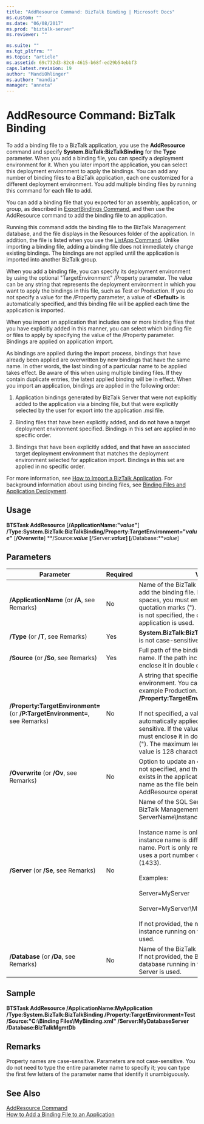 ```yaml
---
title: "AddResource Command: BizTalk Binding | Microsoft Docs"
ms.custom: ""
ms.date: "06/08/2017"
ms.prod: "biztalk-server"
ms.reviewer: ""

ms.suite: ""
ms.tgt_pltfrm: ""
ms.topic: "article"
ms.assetid: 69c732d3-82c8-4615-b68f-ed29b54ebbf3
caps.latest.revision: 19
author: "MandiOhlinger"
ms.author: "mandia"
manager: "anneta"
---
```

# AddResource Command: BizTalk Binding
To add a binding file to a BizTalk application, you use the **AddResource** command and specify **System.BizTalk:BizTalkBinding** for the **Type** parameter. When you add a binding file, you can specify a deployment environment for it. When you later import the application, you can select this deployment environment to apply the bindings. You can add any number of binding files to a BizTalk application, each one customized for a different deployment environment. You add multiple binding files by running this command for each file to add.  
  
 You can add a binding file that you exported for an assembly, application, or group, as described in [ExportBindings Command](../core/exportbindings-command.md), and then use the AddResource command to add the binding file to an application.  
  
 Running this command adds the binding file to the BizTalk Management database, and the file displays in the Resources folder of the application. In addition, the file is listed when you use the [ListApp Command](../core/listapp-command.md). Unlike importing a binding file, adding a binding file does not immediately change existing bindings. The bindings are not applied until the application is imported into another BizTalk group.  
  
 When you add a binding file, you can specify its deployment environment by using the optional "TargetEnvironment" /Property parameter. The value can be any string that represents the deployment environment in which you want to apply the bindings in this file, such as Test or Production. If you do not specify a value for the /Property parameter, a value of **\<Default>** is automatically specified, and this binding file will be applied each time the application is imported.  
  
 When you import an application that includes one or more binding files that you have explicitly added in this manner, you can select which binding file or files to apply by specifying the value of the /Property parameter. Bindings are applied on application import.  
  
 As bindings are applied during the import process, bindings that have already been applied are overwritten by new bindings that have the same name. In other words, the last binding of a particular name to be applied takes effect. Be aware of this when using multiple binding files. If they contain duplicate entries, the latest applied binding will be in effect. When you import an application, bindings are applied in the following order:  
  
1.  Application bindings generated by BizTalk Server that were not explicitly added to the application via a binding file, but that were explicitly selected by the user for export into the application .msi file.  
  
2.  Binding files that have been explicitly added, and do not have a target deployment environment specified. Bindings in this set are applied in no specific order.  
  
3.  Bindings that have been explicitly added, and that have an associated target deployment environment that matches the deployment environment selected for application import. Bindings in this set are applied in no specific order.  
  
 For more information, see [How to Import a BizTalk Application](../core/how-to-import-a-biztalk-application.md). For background information about using binding files, see [Binding Files and Application Deployment](../core/binding-files-and-application-deployment.md).  
  
## Usage  
 **BTSTask AddResource** [**/ApplicationName:"***value***"**] **/Type:System.BizTalk:BizTalkBinding/Property:TargetEnvironment="***value***"** [**/Overwrite**] **/Source:***value* [**/Server:***value*] [**/Database:***value*]  
  
## Parameters  
  
|Parameter|Required|Value|  
|---------------|--------------|-----------|  
|**/ApplicationName** (or **/A**, see Remarks)|No|Name of the BizTalk application to which to add the binding file. If the name includes spaces, you must enclose it in double quotation marks ("). If the application name is not specified, the default BizTalk application is used.|  
|**/Type** (or **/T**, see Remarks)|Yes|**System.BizTalk:BizTalkBinding** (This value is not case-sensitive.)|  
|**/Source** (or **/So**, see Remarks)|Yes|Full path of the binding file, including the file name. If the path includes spaces, you must enclose it in double quotation marks (").|  
|**/Property:TargetEnvironment=** (or **/P:TargetEnvironment=**, see Remarks)|No|A string that specifies the target deployment environment. You can use any string, for example Production. Example: **/Property:TargetEnvironment="Production"**<br /><br /> If not specified, a value of **\<Default>** is automatically applied. The value is case sensitive. If the value includes spaces, you must enclose it in double quotation marks ("). The maximum length of the environment value is 128 characters.|  
|**/Overwrite** (or **/Ov**, see Remarks)|No|Option to update an existing binding file. If not specified, and the binding file already exists in the application that has the same file name as the file being added, the AddResource operation fails.|  
|**/Server** (or **/Se**, see Remarks)|No|Name of the SQL Server instance hosting the BizTalk Management database, in the form ServerName\InstanceName,Port.<br /><br /> Instance name is only required when the instance name is different than the server name. Port is only required when SQL Server uses a port number other than the default (1433).<br /><br /> Examples:<br /><br /> Server=MyServer<br /><br /> Server=MyServer\MySQLServer,1533<br /><br /> If not provided, the name of the SQL Server instance running on the local computer is used.|  
|**/Database** (or **/Da**, see Remarks)|No|Name of the BizTalk Management database. If not provided, the BizTalk Management database running in the local instance of SQL Server is used.|  
  
## Sample  
 **BTSTask AddResource /ApplicationName:MyApplication /Type:System.BizTalk:BizTalkBinding  /Property:TargetEnvironment=Test /Source:"C:\Binding Files\MyBinding.xml" /Server:MyDatabaseServer /Database:BizTalkMgmtDb**  
  
## Remarks  
 Property names are case-sensitive. Parameters are not case-sensitive. You do not need to type the entire parameter name to specify it; you can type the first few letters of the parameter name that identify it unambiguously.  
  
## See Also  
 [AddResource Command](../core/addresource-command.md)   
 [How to Add a Binding File to an Application](../core/how-to-add-a-binding-file-to-an-application2.md)
